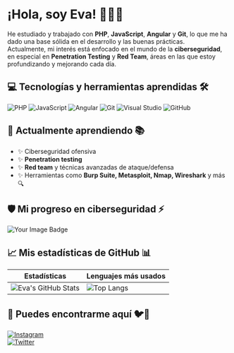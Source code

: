 # ¡Hola, soy Eva! 👩‍💻💙

He estudiado y trabajado con **PHP**, **JavaScript**, **Angular** y **Git**, lo que me ha dado una base sólida en el desarrollo y las buenas prácticas.  
Actualmente, mi interés está enfocado en el mundo de la **ciberseguridad**, en especial en **Penetration Testing** y **Red Team**, áreas en las que estoy profundizando y mejorando cada día. 

## 💻 Tecnologías y herramientas aprendidas 🛠️

![PHP](https://img.shields.io/badge/PHP-777BB4?style=for-the-badge&logo=php&logoColor=white)
![JavaScript](https://img.shields.io/badge/JavaScript-F7DF1E?style=for-the-badge&logo=javascript&logoColor=black)
![Angular](https://img.shields.io/badge/Angular-DD0031?style=for-the-badge&logo=angular&logoColor=white)
![Git](https://img.shields.io/badge/Git-F05032?style=for-the-badge&logo=git&logoColor=white)
![Visual Studio](https://img.shields.io/badge/Visual%20Studio-5C2D91?style=for-the-badge&logo=visual-studio&logoColor=white)
![GitHub](https://img.shields.io/badge/GitHub-181717?style=for-the-badge&logo=github&logoColor=white)

## 🌱 Actualmente aprendiendo 📚

- ✨ Ciberseguridad ofensiva  
- ✨ **Penetration testing**  
- ✨ **Red team** y técnicas avanzadas de ataque/defensa  
- ✨ Herramientas como **Burp Suite, Metasploit, Nmap, Wireshark** y más 🔍  

## 🛡️ Mi progreso en ciberseguridad ⚡

<img src="https://tryhackme-badges.s3.amazonaws.com/evaaperonaa.png" alt="Your Image Badge" />

## 📈 Mis estadísticas de GitHub 📊

| Estadísticas | Lenguajes más usados |
| --- | --- |
| ![Eva's GitHub Stats](https://github-readme-stats.vercel.app/api?username=evaaperonaa&show_icons=true&theme=blueberry) | ![Top Langs](https://github-readme-stats.vercel.app/api/top-langs/?username=evaaperonaa&layout=compact&theme=blueberry) |

## 📱 Puedes encontrarme aquí 🐦📸

[![Instagram](https://img.shields.io/badge/@evaaperonaa-3f729b?style=for-the-badge&logo=instagram&logoColor=white)](https://www.instagram.com/evaaperonaa)  
[![Twitter](https://img.shields.io/badge/@evaaperonaa-1DA1F2?style=for-the-badge&logo=twitter&logoColor=white)](https://twitter.com/evaaperonaa)  

